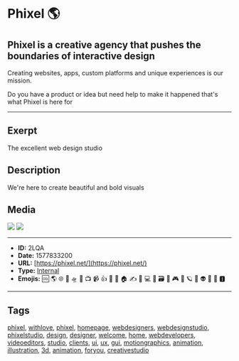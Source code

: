 # Phixel 🌎
## Phixel is a creative agency that pushes the boundaries of interactive design 
Creating websites, apps, custom platforms and unique experiences is our mission.

Do you have a product or idea but need help to make it happened that's what Phixel is here for


------------
## Exerpt
The excellent web design studio
## Description
We're here to create beautiful and bold visuals
## Media
<img src="media/phixel-reel-1.mp4">
<img src="media/television-deep-in-the-clouds.mp4">

------------
- **ID:** 2LQA
- **Date:** 1577833200
- **URL:** [https://phixel.net/](https://phixel.net/)
- **Type:** [Internal](#internal)
- **Emojis:** 🆒 🌎 🌐 🎨 🛸 📼 📺 📹 👍 🔗 📝 🏠 ✍️ 👨 💻 👑 🗃 👾 🎮 📲 🪐 🌟 👽 🚀 🌌 🅸

------------
## Tags
[phixel](#phixel), [withlove](#withlove), [phixel](#phixel), [homepage](#homepage), [webdesigners](#webdesigners), [webdesignstudio](#webdesignstudio), [phixelstudio](#phixelstudio), [design](#design), [designer](#designer), [welcome](#welcome), [home](#home), [webdevelopers](#webdevelopers), [videoeditors](#videoeditors), [studio](#studio), [clients](#clients), [ui](#ui), [ux](#ux), [gui](#gui), [motiongraphics](#motiongraphics), [animation](#animation), [illustration](#illustration), [3d](#3d), [animation](#animation), [foryou](#foryou), [creativestudio](#creativestudio)
